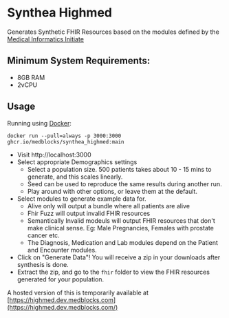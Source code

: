 # Synthea Highmed
Generates Synthetic FHIR Resources based on the modules defined by the [Medical Informatics Initiate](https://www.medizininformatik-initiative.de/en/basic-modules-mii-core-data-set)

## Minimum System Requirements:
- 8GB RAM
- 2vCPU

## Usage
Running using [Docker](https://docs.docker.com/get-docker/):

```
docker run --pull=always -p 3000:3000 ghcr.io/medblocks/synthea_highmed:main
```

- Visit http://localhost:3000
- Select appropriate Demographics settings
  - Select a population size. 500 patients takes about 10 - 15 mins to generate, and this scales linearly.
  - Seed can be used to reproduce the same results during another run.
  - Play around with other options, or leave them at the default.
- Select modules to generate example data for.
  - Alive only will output a bundle where all patients are alive
  - Fhir Fuzz will output invalid FHIR resources
  - Semantically Invalid modeuls will output FHIR resources that don't make clinical sense. Eg: Male Pregnancies, Females with prostate cancer etc.
  - The Diagnosis, Medication and Lab modules depend on the Patient and Encounter modules.
- Click on "Generate Data"! You will receive a zip in your downloads after synthesis is done.
- Extract the zip, and go to the `fhir` folder to view the FHIR resources generated for your population.

A hosted version of this is temporarily available at [https://highmed.dev.medblocks.com](https://highmed.dev.medblocks.com/)
